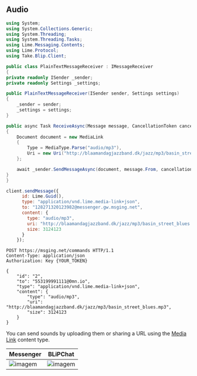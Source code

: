 ## Audio

```csharp
using System;
using System.Collections.Generic;
using System.Threading;
using System.Threading.Tasks;
using Lime.Messaging.Contents;
using Lime.Protocol;
using Take.Blip.Client;

public class PlainTextMessageReceiver : IMessageReceiver
{
private readonly ISender _sender;
private readonly Settings _settings;

public PlainTextMessageReceiver(ISender sender, Settings settings)
{
    _sender = sender;
    _settings = settings;
}

public async Task ReceiveAsync(Message message, CancellationToken cancellationToken)
{
    Document document = new MediaLink
    {
        Type = MediaType.Parse("audio/mp3"),
        Uri = new Uri("http://blaamandagjazzband.dk/jazz/mp3/basin_street_blues.mp3"),
    };

    await _sender.SendMessageAsync(document, message.From, cancellationToken);
}
}
```

```javascript
client.sendMessage({
      id: Lime.Guid(),
      type: "application/vnd.lime.media-link+json",
      to: "128271320123982@messenger.gw.msging.net",
      content: {
        type: "audio/mp3",
        uri: "http://blaamandagjazzband.dk/jazz/mp3/basin_street_blues.mp3",
        size: 3124123
      }
    });
```

```http
POST https://msging.net/commands HTTP/1.1
Content-Type: application/json
Authorization: Key {YOUR_TOKEN}

{
    "id": "2",
    "to": "553199991111@0mn.io",
    "type": "application/vnd.lime.media-link+json",
    "content": {
        "type": "audio/mp3",
        "uri": "http://blaamandagjazzband.dk/jazz/mp3/basin_street_blues.mp3",
        "size": 3124123
    }
}
```

You can send sounds by uploading them or sharing a URL using the [Media Link](/#media-link) content type.

<!-- ![imagem](images/audio_mssngr.png) -->

| Messenger                         | BLiPChat                              |
|-----------------------------------|---------------------------------------|
| ![imagem](images/audio_mssngr.png)|![imagem](images/isComing.png)    |